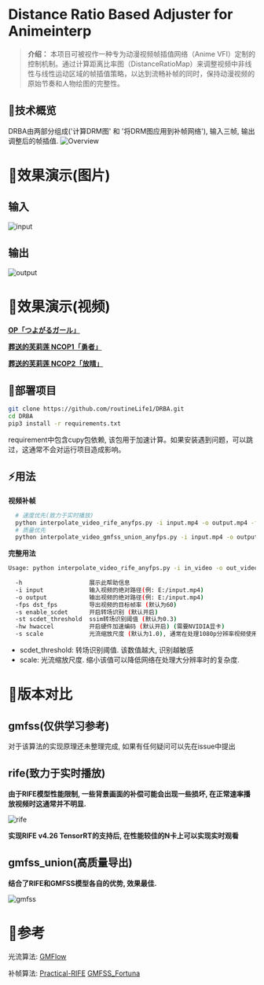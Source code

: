 # Distance Ratio Based Adjuster for Animeinterp

> **介绍：** 本项目可被视作一种专为动漫视频帧插值网络（Anime VFI）定制的控制机制。通过计算距离比率图（DistanceRatioMap）来调整视频中非线性与线性运动区域的帧插值策略，以达到流畅补帧的同时，保持动漫视频的原始节奏和人物绘图的完整性。

## 📖技术概览
DRBA由两部分组成('计算DRM图' 和 '将DRM图应用到补帧网络'), 输入三帧, 输出调整后的帧插值.
![Overview](assert/Overview.png)

# 👀效果演示(图片)

## 输入
![input](https://github.com/hyw-dev/FCLAFI/assets/68835291/cc9fb083-0f8d-48e1-b33e-0a893f313329)
## 输出
![output](https://github.com/hyw-dev/FCLAFI/assets/68835291/5138f267-6904-42ce-9551-b0891812a650)

# 👀效果演示(视频)

**[OP「つよがるガール」](https://www.bilibili.com/video/BV1uJtPe9EdY/?share_source=copy_web&vd_source=8a8926eb0f1d5f0f1cab7529c8f51282)**

**[葬送的芙莉莲 NCOP1「勇者」](https://www.bilibili.com/video/BV12QsaeREmr/?share_source=copy_web&vd_source=8a8926eb0f1d5f0f1cab7529c8f51282)**

**[葬送的芙莉莲 NCOP2「放晴」](https://www.bilibili.com/video/BV1RYs8eFE77/?share_source=copy_web&vd_source=8a8926eb0f1d5f0f1cab7529c8f51282)**

## 🔧部署项目

```bash
git clone https://github.com/routineLife1/DRBA.git
cd DRBA
pip3 install -r requirements.txt
```
requirement中包含cupy包依赖, 该包用于加速计算。如果安装遇到问题，可以跳过，这通常不会对运行项目造成影响。
## ⚡用法 

**视频补帧**
```bash
  # 速度优先(致力于实时播放)
  python interpolate_video_rife_anyfps.py -i input.mp4 -o output.mp4 -fps 60 -scale 1.0 -s -st 0.3 -hw
  # 质量优先
  python interpolate_video_gmfss_union_anyfps.py -i input.mp4 -o output.mp4 -fps 60 -scale 1.0 -s -st 0.3 -hw
```

**完整用法**
```bash
Usage: python interpolate_video_rife_anyfps.py -i in_video -o out_video [options]...
       
  -h                   展示此帮助信息
  -i input             输入视频的绝对路径(例: E:/input.mp4)
  -o output            输出视频的绝对路径(例: E:/input.mp4)
  -fps dst_fps         导出视频的目标帧率 (默认为60)
  -s enable_scdet      开启转场识别 (默认开启)
  -st scdet_threshold  ssim转场识别阈值 (默认为0.3)
  -hw hwaccel          开启硬件加速编码 (默认开启) (需要NVIDIA显卡)
  -s scale             光流缩放尺度 (默认为1.0), 通常在处理1080p分辨率视频使用1.0, 4K分辨率时使用0.5
```

- scdet_threshold: 转场识别阈值. 该数值越大, 识别越敏感
- scale: 光流缩放尺度. 缩小该值可以降低网络在处理大分辨率时的复杂度.

# 📖版本对比

## gmfss(仅供学习参考)
对于该算法的实现原理还未整理完成, 如果有任何疑问可以先在issue中提出

## rife(致力于实时播放)

**由于RIFE模型性能限制, 一些背景画面的补偿可能会出现一些损坏, 在正常速率播放视频时这通常并不明显.**

![rife](https://github.com/user-attachments/assets/e0480165-c748-43ac-ad3c-5e6fb7adea7f)

**实现RIFE v4.26 TensorRT的支持后, 在性能较佳的N卡上可以实现实时观看**

## gmfss_union(高质量导出)

**结合了RIFE和GMFSS模型各自的优势, 效果最佳.**

![gmfss](https://github.com/user-attachments/assets/5a4ca540-ddfa-4a93-ab21-e39eb9299e89)

# 🔗参考
光流算法: [GMFlow](https://github.com/haofeixu/gmflow)

补帧算法: [Practical-RIFE](https://github.com/hzwer/Practical-RIFE) [GMFSS_Fortuna](https://github.com/98mxr/GMFSS_Fortuna)